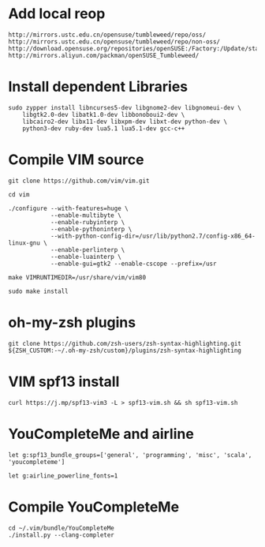 # Add local reop
```
http://mirrors.ustc.edu.cn/opensuse/tumbleweed/repo/oss/
http://mirrors.ustc.edu.cn/opensuse/tumbleweed/repo/non-oss/
http://download.opensuse.org/repositories/openSUSE:/Factory:/Update/standard/
http://mirrors.aliyun.com/packman/openSUSE_Tumbleweed/
```
# Install dependent Libraries
```
sudo zypper install libncurses5-dev libgnome2-dev libgnomeui-dev \
    libgtk2.0-dev libatk1.0-dev libbonoboui2-dev \
    libcairo2-dev libx11-dev libxpm-dev libxt-dev python-dev \
    python3-dev ruby-dev lua5.1 lua5.1-dev gcc-c++
```

# Compile VIM source
```
git clone https://github.com/vim/vim.git
```
```
cd vim
```
```
./configure --with-features=huge \
            --enable-multibyte \
            --enable-rubyinterp \
            --enable-pythoninterp \
            --with-python-config-dir=/usr/lib/python2.7/config-x86_64-linux-gnu \
            --enable-perlinterp \
            --enable-luainterp \
            --enable-gui=gtk2 --enable-cscope --prefix=/usr
```
```
make VIMRUNTIMEDIR=/usr/share/vim/vim80
```

```
sudo make install
```
# oh-my-zsh plugins
```
git clone https://github.com/zsh-users/zsh-syntax-highlighting.git ${ZSH_CUSTOM:-~/.oh-my-zsh/custom}/plugins/zsh-syntax-highlighting
```
# VIM spf13 install
```
curl https://j.mp/spf13-vim3 -L > spf13-vim.sh && sh spf13-vim.sh
```
# YouCompleteMe and airline
```
let g:spf13_bundle_groups=['general', 'programming', 'misc', 'scala', 'youcompleteme']
```
```
let g:airline_powerline_fonts=1
```
# Compile YouCompleteMe
```
cd ~/.vim/bundle/YouCompleteMe
./install.py --clang-completer
```
